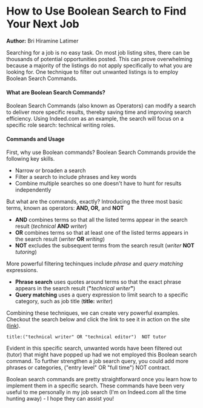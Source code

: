 # How to Use Boolean Search to Find Your Next Job
**Author:** Bri Hiramine Latimer

Searching for a job is no easy task. On most job listing sites, there can be thousands of potential opportunities posted. This can prove overwhelming because a majority of the listings do not apply specifically to what you are looking for. One technique to filter out unwanted listings is to employ Boolean Search Commands. 
#### What are Boolean Search Commands?
Boolean Search Commands (also known as Operators) can modify a search to deliver more specific results, thereby saving time and improving search efficiency. Using Indeed.com as an example, the search will focus on a specific role search: technical writing roles.

#### Commands and Usage
First, why use Boolean commands?
Boolean Search Commands provide the following key skills. 
   - Narrow or broaden a search
   - Filter a search to include phrases and key words
   - Combine multiple searches so one doesn't have to hunt for results independently 

But what are the commands, exactly?
Introducing the three most basic terms, known as operators:
**AND, OR,** and **NOT**
 - **AND** combines terms so that all the listed terms appear in the search result (*technical* **AND** *writer*)
 - **OR** combines terms so that at least one of the listed terms appears in the search result (*writer* **OR** *writing*)
 - **NOT** excludes the subsequent terms from the search result (*writer* **NOT** *tutoring*)

More powerful filtering techinques include _phrase_ and _query matching_ expressions.
 - **Phrase search** uses quotes around terms so that the exact phrase appears in the search result (**"**_technical writer_**"**) 
 - **Query matching** uses a query expression to limit search to a specific category, such as job title (**title:** _writer_) 

Combining these techniques, we can create very powerful examples. Checkout the search below and click the link to see it in action on the site ([link](https://www.indeed.com/jobs?q=title%3A%28%22technical+writer%22+OR+%22technical+editor%22%29++NOT+tutor&l=Seattle%2C+WA&sort=date)).
```
title:("technical writer" OR "technical editor")  NOT tutor
```

Evident in this specific search, unwanted words have been filtered out (tutor) that might have popped up had we not employed this Boolean search command. To further strengthen a job search query, you could add more phrases or categories, ("entry level" OR "full time") NOT contract. 

Boolean search commands are pretty straightforward once you learn how to implement them in a specific search. These commands have been very useful to me personally in my job search (I'm on Indeed.com all the time hunting away) - I hope they can assist you!

